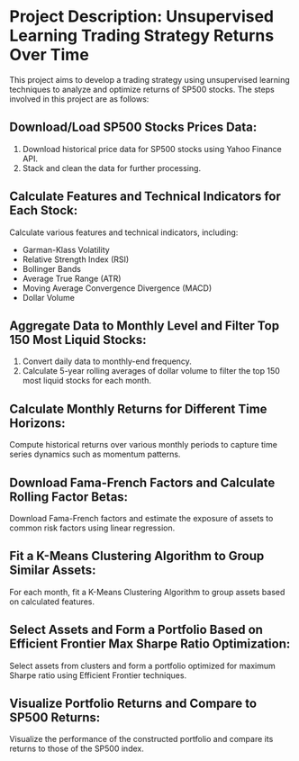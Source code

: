 # Project Description: Unsupervised Learning Trading Strategy Returns Over Time

This project aims to develop a trading strategy using unsupervised learning techniques to analyze and optimize returns of SP500 stocks. The steps involved in this project are as follows:

## Download/Load SP500 Stocks Prices Data:

1. Download historical price data for SP500 stocks using Yahoo Finance API.
2. Stack and clean the data for further processing.

## Calculate Features and Technical Indicators for Each Stock:

Calculate various features and technical indicators, including:
- Garman-Klass Volatility
- Relative Strength Index (RSI)
- Bollinger Bands
- Average True Range (ATR)
- Moving Average Convergence Divergence (MACD)
- Dollar Volume

## Aggregate Data to Monthly Level and Filter Top 150 Most Liquid Stocks:

1. Convert daily data to monthly-end frequency.
2. Calculate 5-year rolling averages of dollar volume to filter the top 150 most liquid stocks for each month.

## Calculate Monthly Returns for Different Time Horizons:

Compute historical returns over various monthly periods to capture time series dynamics such as momentum patterns.

## Download Fama-French Factors and Calculate Rolling Factor Betas:

Download Fama-French factors and estimate the exposure of assets to common risk factors using linear regression.

## Fit a K-Means Clustering Algorithm to Group Similar Assets:

For each month, fit a K-Means Clustering Algorithm to group assets based on calculated features.

## Select Assets and Form a Portfolio Based on Efficient Frontier Max Sharpe Ratio Optimization:

Select assets from clusters and form a portfolio optimized for maximum Sharpe ratio using Efficient Frontier techniques.

## Visualize Portfolio Returns and Compare to SP500 Returns:

Visualize the performance of the constructed portfolio and compare its returns to those of the SP500 index.
